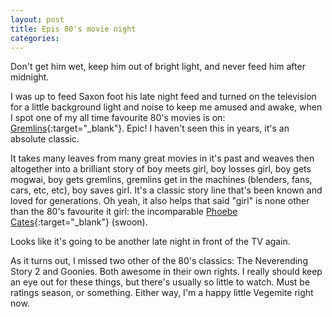 ```yaml
---
layout: post
title: Epis 80's movie night
categories: 
---
```

Don't get him wet, keep him out of bright light, and never feed him after midnight.

I was up to feed Saxon foot his late night feed and turned on the television for a little background light and noise to keep me amused and awake, when I spot one of my all time favourite 80's movies is on: [Gremlins](http://www.pgmac.net.au/epic-80s-movie-night/www.imdb.com/title/tt0087363/%E2%80%8E){:target="_blank"}. Epic! I haven't seen this in years, it's an absolute classic.

It takes many leaves from many great movies in it's past and weaves then altogether into a brilliant story of boy meets girl, boy losses girl, boy gets mogwai, boy gets gremlins, gremlins get in the machines (blenders, fans, cars, etc, etc), boy saves girl. It's a classic story line that's been known and loved for generations.
Oh yeah, it also helps that said "girl" is none other than the 80's favourite it girl: the incomparable [Phoebe Cates](http://www.imdb.com/name/nm0000121/?ref_=tt_cl_t12){:target="_blank"} (swoon).

Looks like it's going to be another late night in front of the TV again.

As it turns out, I missed two other of the 80's classics: The Neverending Story 2 and Goonies. Both awesome in their own rights.
I really should keep an eye out for these things, but there's usually so little to watch. Must be ratings season, or something. Either way, I'm a happy little Vegemite right now.